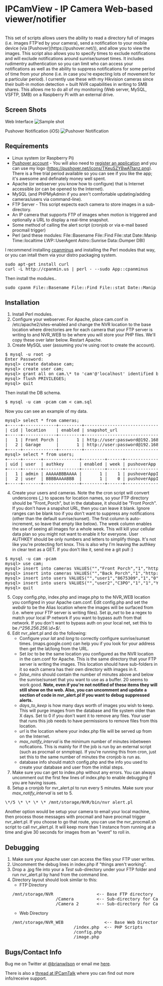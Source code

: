IPCamView - IP Camera Web-based viewer/notifier
=======
<br>
This set of scripts allows users the ability to read a directory full of images
(i.e. images FTP'ed by your camera), send a notification to your mobile device
(via [Pushover](https://pushover.net/)), and allow you to view the images. This
script also allows you to specify times to exclude notifications and will
exclude notifications around sunrise/sunset times. It includes rudimentry
authentication so you can limit who can access your notifications as well as
the ability to suppress notifications for some period of time from your phone
(i.e. in case you're expecting lots of movement for a particular period). I
currently use these with my Hikvision cameras since their built-in motion
detection + built NVR capabilities in writing to SMB shares.  This allows me to
do all of my monitoring (Web server, MySQL, VSFTP, SMB) on a Raspberry Pi with
an external drive. 

Screen Shots
---------
Web Interface
![Sample shot](https://dl.dropbox.com/u/853747/Jing/2015-02-28_2237.png)

Pushover Notification (iOS)
![Pushover Notification](https://dl.dropboxusercontent.com/u/853747/Jing/IMG_6453.JPG)

Requirements
------------
- Linux system (or Raspberry Pi)
- [Pushover account](https://pushover.net/) - You will also need to [register
  an application](https://pushover.net/apps/build) and you can use my logo
(https://pushover.net/icons/TKeuSZYBwATtanz.png). There is a free trial period
available so you can see if you like the app; it's awesome and definately money
well spent.
- Apache (or webserver you know how to configure) that is Internet accessible
  (or can be opened to the Internet).
- MySQL (and PHPMyAdmin if you aren't comfortable updating/adding cameras/users
  via command-line).  
- FTP Server - This script expects each camera to store images in a
  sub-directory.
- An IP camera that supports FTP of images when motion is triggered and
  optionally a URL to display a real-time snapshot.
- Some method of calling the alert script (cronjob or via e-mail based procmail
  trigger)
- Perl (and these modules: File::Basename File::Find File::stat Date::Manip Time::localtime LWP::UserAgent Astro::Sunrise Data::Dumper DBI)

I recommend installing [cpanminus](https://github.com/miyagawa/cpanminus) and
installing the Perl modules that way, or you can intall them via your distro
packaging system.
<pre>
sudo apt-get install curl
curl -L http://cpanmin.us | perl - --sudo App::cpanminus
</pre>

Then install the modules..
<pre>
sudo cpanm File::Basename File::Find File::stat Date::Manip Time::localtime LWP::UserAgent Astro::Sunrise Data::Dumper DBI
</pre>

Installation
--------------------
1. Install Perl modules.
2. Configure your webserver. For Apache, place cam.conf in
/etc/apache2/sites-enabled and change the NVR location to the base location where
directories are for each camera that your FTP server is writing to and NVR_WEB
to be where you will store your PHP files.  We'll copy these over later below.
Restart Apache.
3. Create MySQL user (assuming you're using root to create the account).
<pre>
$ mysql -u root -p
Enter Password:
mysql> create database cam; 
mysql> create user cam;
mysql> grant all on cam.\* to 'cam'@'localhost' identified by 'cam';
mysql> flush PRIVILEGES;
mysql> quit
</pre>
Then install the DB schema.
<pre>
$ mysql -u cam -pcam cam < cam.sql
</pre>
Now you can see an example of my data.
<pre>
mysql> select * from cameras;
+-----+-------------+---------+---------------------------------------------------------------+---------------------------------------+
| cid | location    | enabled | snapshot_url                                                  | ignore_ranges                         |
+-----+-------------+---------+---------------------------------------------------------------+---------------------------------------+
|   1 | Front Porch |       1 | http://user:password@192.168.2.7/Streaming/channels/1/picture |                                       |
|   2 | Garage      |       1 | http://user:password@192.168.2.2/Streaming/channels/1/picture | 22-23,3:30-4:30,17:15-17:45,7:15-7:35 |
+-----+-------------+---------+---------------------------------------------------------------+---------------------------------------+
mysql> select * from users;
+-----+-------+--------------+---------+------+-------------------+--------------------+---------------------+
| uid | user  | authkey      | enabled | week | pushoverApp       | pushoverKey        | lastNotify          |
+-----+-------+--------------+---------+------+-------------------+--------------------+---------------------+
|   1 | admin | AAAAABBBAAAA |       1 |    1 | pushoverAppIDHere | pushoverAPIKeyHere | 2015-02-28 13:35:54 |
|   2 | user  | BBBBAAAABBB  |       1 |    0 | pushoverAppIDHere | pushoverAPIKeyHere | 2015-02-28 13:35:54 |
+-----+-------+--------------+---------+------+-------------------+--------------------+---------------------+
</pre>
4. Create your users and cameras. Note the the cron script will convert
underscores (\_) to spaces for location names, so your FTP directory should be
"Front_Porch", but in the database, it should be "Front Porch". If you don't
have a snapshot URL, then you can leave it blank.  Ignore ranges can be blank
too if you don't want to suppress any notifications (other than the default
sunrise/sunset). The first column is auto-increment, so leave that empty like
below). The week column enables the use of seeing all images for a whole week.
This will kill your cellular data plan so you might not want to enable it for
everyone. User AUTHKEY should be only numbers and letters to simplify
things. It's not like you're protecting fort knox. This is also why I'm leaving
the authkey in clear text as a GET. If you don't like it, send me a git pull :)
<pre>
$ mysql -u cam -pcam
mysql> use cam;
mysql> insert into cameras VALUES("","Front Porch","1","http://user:password@192.168.2.7/Streaming/channels/1/picture","");
mysql> insert into cameras VALUES("","Back Porch","1","http://user:password@192.168.2.7/Streaming/channels/1/picture","17-18,4:30-5:30");
mysql> insert into users VALUES("","user1","8675309","1","0","YOUR_PUSHOVER_APP_ID_HERE","YOUR_PUSHOVER_API_KEY_HERE","");
mysql> insert into users VALUES("","user2","C3PO","1","1","YOUR_PUSHOVER_APP_ID_HERE","YOUR_PUSHOVER_API_KEY_HERE","");
mysql> quit
</pre>
5. Copy config.php, index.php and image.php to the NVR_WEB location you
configred in your Apache cam.conf.  Edit config.php and set the *webdir* to be
the Alias location where the images will be surfaced from (i.e. where your FTP
server is writing files).  Set *ip_net* to be a regex to match your local IP
network if you want to bypass auth from that network. If you don't want to
bypass auth on your local net, set this to be */^256.256.256.\d+$/*.
6. Edit nvr_alert.pl and do the following:
   * Configure your *lat* and *long* to correctly configure sunrise/sunset
times. (maps.google.com) can help you if you look for your address then get the
lat/long from the URL.
   * Set *loc* to be the same location you configured as the NVR location in the
cam.conf for Apache.  This is the same directory that your FTP server is
writing the images.  This location should have sub-folders in it so each camera
has their own directory with images in it.
   * *false_mins* should contain the number of minutes above and below the
sunrise/sunset that you want to use as a buffer. 20 seems to work good. **Note,
even if you're not notified of these items they will still show on the web.
Also, you can uncomment and update a section of code in nvr_alert.pl if you want to
debug suppressed alerts.**
   * *days_to_keep* is how many days worth of images you wish to keep. This
will purge images from the database and file system older than X days.  Set to
0 if you don't want it to remove any files. Your user that runs this job needs
to have permissions to remove files from this location.
   * *url* is the location where your index.php file will be served up from on
the Internet.
   * *max_notify_interval* is the minimum number of minutes inbetween
nofications. This is mainly for if the job is run by an external script (such
as procmail or snmptrap). If you're running this from cron, just set this to
the same number of minutes the cronjob is run as.  
   * database info should match config.php and the info you used to create your 
database and user from the initial steps.
7. Make sure you can get to index.php without any errors. You can always
uncomment out the first few lines of index.php to enable debugging if you are
having issues.  
8. Setup a cronjob for nvr_alert.pl to run every 5 minutes. Make sure your
*max_notify_interval* is set to 5.
<pre>
\*/5 \* \* \* \* /mnt/storage/NVR/bin/nvr_alert.pl
</pre>
Another option would be setup your camera to email your local machine, then
process those messages with procmail and have procmail trigger nvr_alert.pl.
If you choose to go that route, you can use the nvr_procmail.sh script to call
nvr_alert.pl.  It will keep more than 1 instance from running at a time and
give 30 seconds for images from an "event" to roll in.

Debugging
-----------
1. Make sure your Apache user can access the files your FTP user writes. 
2. Uncomment the debug lines in index.php if "things aren't working".  
3. Drop a .jpg file into your a *Test* sub-directory under your FTP folder and
run nvr_alert.pl by hand from the command line.
4. Directory layout should look similar to this:
   * FTP Directory
   <pre>
   /mnt/storage/NVR                 <-- Base FTP directory
                    /Camera         <-- Sub-directory for Camera 1
                    /Camera_2       <-- Sub-directory for Camera 2
   </pre>
   * Web Directory
   <pre>
   /mnt/storage/NVR_WEB                <-- Base Web Directory
                           /index.php  <-- PHP Scripts
                           /config.php 
                           /image.php  
   </pre>

Bugs/Contact Info
-----------------
Bug me on Twitter at [@brianwilson](http://twitter.com/brianwilson) or email me [here](http://cronological.com/comment.php?ref=bubba).

There is also a [thread at IPCamTalk](http://www.ipcamtalk.com/showthread.php?2790-Web-based-viewer-notifier-for-Hikvision-FTP-alerts) where you can find out more info/receive support.

